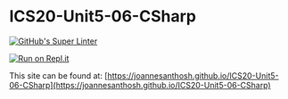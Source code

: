 # ICS20-Unit5-06-CSharp

[![GitHub's Super Linter](https://github.com/joannesanthosh/ICS20-Unit5-06-CSharp/workflows/GitHub's%20Super%20Linter/badge.svg)](https://github.com/joannesanthosh/ICS20-Unit5-06-CSharp/actions)

[![Run on Repl.it](https://repl.it/badge/github/joannesanthosh/ICS20-Unit5-06-CSharp)](https://repl.it/github/joannesanthosh/ICS20-Unit5-06-CSharp)

This site can be found at: [https://joannesanthosh.github.io/ICS20-Unit5-06-CSharp](https://joannesanthosh.github.io/ICS20-Unit5-06-CSharp)
